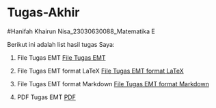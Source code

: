 # Tugas-Akhir
#Hanifah Khairun Nisa_23030630088_Matematika E

Berikut ini adalah list hasil tugas Saya:

1. File Tugas EMT
[File Tugas EMT](https://github.com/hani312/Tugas-Akhir/blob/2026229f9606d9e8a527000a9d7bba0c5cc170f5/Tugas%20Akhir.en)
2. File Tugas EMT format LaTeX
[File Tugas EMT format LaTeX](https://github.com/hani312/Tugas-Akhir/blob/89c76f4abcc50c1c4b1525a08ef315904a0badd9/Tugas%20Akhir.tex)

3. File Tugas EMT format Markdown
[File Tugas EMT format Markdown](https://github.com/hani312/Tugas-Akhir/blob/c707351364514470d4e63523f54f1acf63fb4ab9/Tugas%20Akhir.md)

4. PDF Tugas EMT 
[PDF](https://github.com/hani312/Tugas-Akhir/blob/0e9c17797351055d847c7e99640ffe3920f66251/The%20Programming%20Language%20of%20Euler.pdf)


